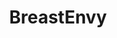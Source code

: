 ---
title: BreastEnvy
crosslinks:
- ChestEnvy
- livven
- u_imguralbumbot
- Bigtitssmalltits
- youtubefactsbot
- 2busty2hide
- TessaFowler
- botwatch
- BigBoobsWithFriends
- GirlsMirinGirls
- NSFWFunny
- BrandiLove
- SophieMudd
- FestivalSluts
- butterface
- casualnudity
- carolinevreeland
- WomanProblems
- StaceyPoole
- StraightGirlsPlaying
---